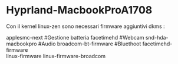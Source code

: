 # Hyprland-MacbookProA1708

Con il kernel linux-zen sono necessari firmware aggiuntivi dkms : 

applesmc-next           #Gestione batteria
facetimehd              #Webcam 
snd-hda-macbookpro      #Audio
broadcom-bt-firmware    #Bluethoot
facetimehd-firmware     
linux-firmware 
linux-firmware-broadcom 

